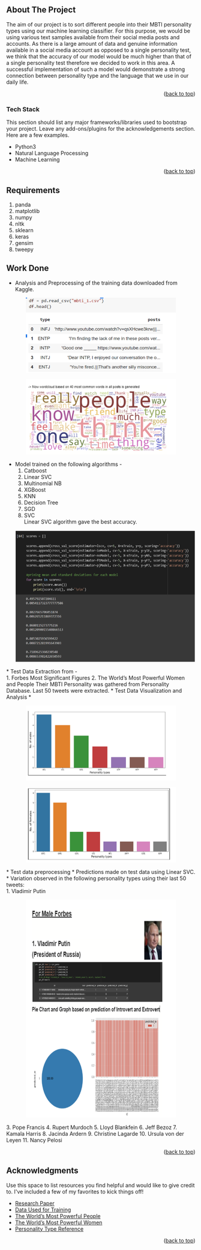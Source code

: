 <div id="top"></div>
<!--
*** Thanks for checking out the Best-README-Template. If you have a suggestion
*** that would make this better, please fork the repo and create a pull request
*** or simply open an issue with the tag "enhancement".
*** Don't forget to give the project a star!
*** Thanks again! Now go create something AMAZING! :D
-->



<!-- PROJECT SHIELDS -->
<!--
*** I'm using markdown "reference style" links for readability.
*** Reference links are enclosed in brackets [ ] instead of parentheses ( ).
*** See the bottom of this document for the declaration of the reference variables
*** for contributors-url, forks-url, etc. This is an optional, concise syntax you may use.
*** https://www.markdownguide.org/basic-syntax/#reference-style-links
-->


</div>

<!-- ABOUT THE PROJECT -->
## About The Project

The aim of our project is to sort different people into their MBTI personality types using our machine learning classifier. For this purpose, we would be using various text samples available from their social media posts and accounts. As there is a large amount of data and genuine information available in a social media account as opposed to a single personality test, we think that the accuracy of our model would be much higher than that of a single personality test therefore we decided to work in this area. A successful implementation of such a model would demonstrate a strong connection between personality type and the language that we use in our daily life. 

<p align="right">(<a href="#top">back to top</a>)</p>


### Tech Stack

This section should list any major frameworks/libraries used to bootstrap your project. Leave any add-ons/plugins for the acknowledgements section. Here are a few examples.

* Python3
* Natural Language Processing
* Machine Learning

<p align="right">(<a href="#top">back to top</a>)</p>



## Requirements 
   1. panda 
   2. matplotlib
   3. numpy
   4. nltk
   5. sklearn
   6. keras
   7. gensim
   8. tweepy



<!-- CONTRIBUTING -->
## Work Done

* Analysis and Preprocessing of the training data downloaded from Kaggle.
<p align="center">
  <img src="images/vs ai.PNG"  height=200 width =400/>
</p>
<p align="center">
  <img src="images/wordcloud.PNG"  height=200 width =400/>
</p>


* Model trained on the following algorithms - <br>
   1. Catboost
   2. Linear SVC
   3. Multinomial NB
   4. XGBoost
   5. KNN
   6. Decision Tree
   7. SGD
   8. SVC <br>
  Linear SVC algorithm gave the best accuracy.
  <p align="center">
  <img src="images/linear svc.PNG" height=350 width= 500 />
</p>
* Test Data Extraction from - <br> 
   1. Forbes Most Significant Figures
   2. The World’s Most Powerful Women and People
  Their MBTI Personality was gathered from Personality Database.
  Last 50 tweets were extracted.
* Test Data Visualization and Analysis
* <p align="center">
  <img src="images/male test.PNG"  height=200 width =400/>
</p>
<p align="center">
  <img src="images/female test.PNG"  height=200 width =400/>
</p>
* Test data preprocessing
* Predictions made on test data using Linear SVC.
* Variation observed in the following personality types using their last 50 tweets:<br>
    1. Vladimir Putin
    <p align="center">
  <img src="images/putin.PNG"  height=580 width =400/>
</p>
    3. Pope Francis
    4. Rupert Murdoch
    5. Lloyd Blankfein
    6. Jeff Bezoz
    7. Kamala Harris
    8. Jacinda Ardern
    9. Christine Lagarde
    10. Ursula von der Leyen
    11. Nancy Pelosi


<p align="right">(<a href="#top">back to top</a>)</p>



<!-- ACKNOWLEDGMENTS -->
## Acknowledgments

Use this space to list resources you find helpful and would like to give credit to. I've included a few of my favorites to kick things off!

* [Research Paper](https://web.stanford.edu/class/archive/cs/cs224n/cs224n.1184/reports/6839354.pdf)
* [Data Used for Training](https://www.kaggle.com/datasnaek/mbti-type)
* [The World’s Most Powerful People](https://www.forbes.com/powerful-people/list/#tab:overall)
* [The World’s Most Powerful Women](https://www.forbes.com/power-women/list/3/#tab:overall)
* [Personality Type Reference](https://www.personality-database.com/vote)

<p align="right">(<a href="#top">back to top</a>)</p>
